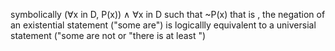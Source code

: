 
symbolically 
	($\forall$x in D, P(x)) $\land$ $\forall$x in D such that ~P(x) 
	that is , the negation of an existential statement ("some are") is logicallly equivalent to a universial statement ("some are not or "there is at least ")